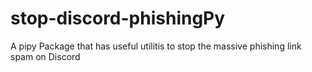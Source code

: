 # stop-discord-phishingPy
A pipy Package that has useful utilitis to stop the massive phishing link spam on Discord
